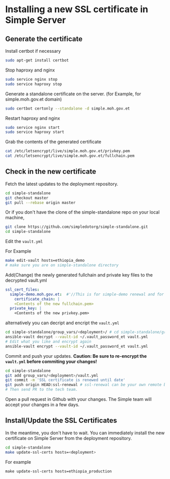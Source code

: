 # Installing a new SSL certificate in Simple Server

## Generate the certificate

Install certbot if necessary

```bash
sudo apt-get install certbot
```

Stop haproxy and nginx

```bash
sudo service nginx stop
sudo service haproxy stop
```

Generate a standalone certificate on the server. (for Example, for simple.moh.gov.et domain)

```bash
sudo certbot certonly --standalone -d simple.moh.gov.et
```

Restart haproxy and nginx

```bash
sudo service nginx start
sudo service haproxy start
```

Grab the contents of the generated certificate

```bash
cat /etc/letsencrypt/live/simple.moh.gov.et/privkey.pem
cat /etc/letsencrypt/live/simple.moh.gov.et/fullchain.pem
```

## Check in the new certificate

Fetch the latest updates to the deployment repository.

```bash
cd simple-standalone
git checkout master
git pull --rebase origin master
```
Or if you don't have the clone of the simple-standalone repo on your local machine, 
```bash
git clone https://github.com/simpledotorg/simple-standalone.git
cd simple-standalone
```

Edit the `vault.yml` 

For Example
```bash
make edit-vault hosts=ethiopia_demo
# make sure you are on simple-standalone directory
```

Add(Change) the newly generated fullchain and private key files to the decrypted vault.yml

```yml
ssl_cert_files:
  simple-demo.moh.gov.et:  #'//This is for simple-demo renewal and for the production use the simple.moh.gov.et section:'
    certificate_chain: |
    <Contents of the new fullchain.pem>
  private_key: | 
    <Contents of the new privkey.pem> 
```

alternatively you can decript and encript  the `vault.yml`

```bash
cd simple-standalone/group_vars/<deployment>/ # cd simple-standalone/group_vars/ethiopia_demo
ansible-vault decrypt --vault-id ~/.vault_password_et vault.yml
# Edit what you like and encrypt again
ansible-vault encrypt --vault-id ~/.vault_password_et vault.yml
```
Commit and push your updates. **Caution: Be sure to re-encrypt the `vault.yml` before commiting your changes!**

```bash
cd simple-standalone
git add group_vars/<deployment>/vault.yml
git commit -m 'SSL certificate is renewed until date'
git push origin HEAD:ssl-renewal # ssl-renewal can be your own remote branch
# Then send PR to the tech team.
```

Open a pull request in Github with your changes. The Simple team will accept your changes in a few days.

## Install/Update the SSL Certificates

In the meantime, you don't have to wait. You can immediately install the new certificate on Simple Server from the deployment repository.

```bash
cd simple-standalone
make update-ssl-certs hosts=<deployment>   
```
For example
```
make update-ssl-certs hosts=ethiopia_production
```